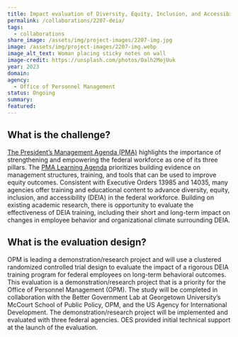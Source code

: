 ```yaml
---
title: Impact evaluation of Diversity, Equity, Inclusion, and Accessibility (DEIA) training program
permalink: /collaborations/2207-deia/
tags:
  - collaborations
share_image: /assets/img/project-images/2207-img.jpg
image: /assets/img/project-images/2207-img.webp
image_alt_text: Woman placing sticky notes on wall
image-credit: https://unsplash.com/photos/Oalh2MojUuk
year: 2023
domain:
agency: 
  - Office of Personnel Management
status: Ongoing
summary: 
featured: 
---
```


## What is the challenge? 
<a href="https://www.performance.gov/pma/" target="blank_">The President’s Management Agenda (PMA)</a> highlights the importance of strengthening and empowering the federal workforce as one of its three pillars. The <a href="https://assets.performance.gov/PMA/PMA-Learning-Agenda.pdf" target="blank_">PMA Learning Agenda</a> prioritizes building evidence on management structures, training, and tools that can be used to improve equity outcomes. Consistent with Executive Orders 13985 and 14035, many agencies offer training and educational content to advance diversity, equity, inclusion, and accessibility (DEIA) in the federal workforce. Building on existing academic research, there is opportunity to evaluate the effectiveness of DEIA training, including their short and long-term impact on changes in employee behavior and organizational climate surrounding DEIA.

## What is the evaluation design?
OPM is leading a demonstration/research project and will use a clustered randomized controlled trial design to evaluate the impact of a rigorous DEIA training program for federal employees on long-term behavioral outcomes. This evaluation is a demonstration/research project that is a priority for the Office of Personnel Management (OPM). The study will be completed in collaboration with the Better Government Lab at Georgetown University’s McCourt School of Public Policy, OPM, and the US Agency for International Development. The demonstration/research project will be implemented and evaluated with three federal agencies. OES provided initial technical support at the launch of the evaluation.
